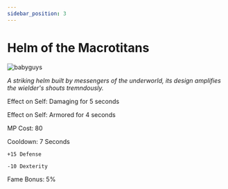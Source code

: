 ```yaml
---
sidebar_position: 3
---
```


# Helm of the Macrotitans

![babyguys](https://vwiki.valorserver.com/api/item/picture/helm%20of%20the%20macrotitans)

<i>A striking helm built by messengers of the underworld, its design amplifies the wielder's shouts tremndously.</i>

Effect on Self: Damaging for 5 seconds

Effect on Self: Armored for 4 seconds

MP Cost: 80

Cooldown: 7 Seconds

    +15 Defense
    
    -10 Dexterity

Fame Bonus: 5%
